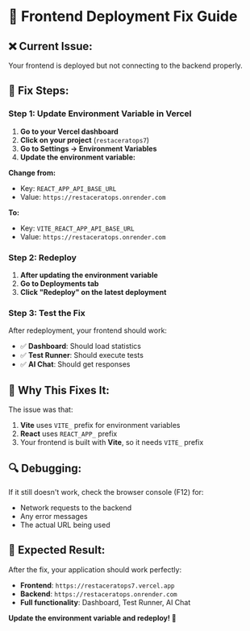 # 🚀 Frontend Deployment Fix Guide

## ❌ **Current Issue:**
Your frontend is deployed but not connecting to the backend properly.

## 🔧 **Fix Steps:**

### **Step 1: Update Environment Variable in Vercel**

1. **Go to your Vercel dashboard**
2. **Click on your project** (`restaceratops7`)
3. **Go to Settings → Environment Variables**
4. **Update the environment variable:**

**Change from:**
- Key: `REACT_APP_API_BASE_URL`
- Value: `https://restaceratops.onrender.com`

**To:**
- Key: `VITE_REACT_APP_API_BASE_URL`
- Value: `https://restaceratops.onrender.com`

### **Step 2: Redeploy**

1. **After updating the environment variable**
2. **Go to Deployments tab**
3. **Click "Redeploy" on the latest deployment**

### **Step 3: Test the Fix**

After redeployment, your frontend should work:
- ✅ **Dashboard**: Should load statistics
- ✅ **Test Runner**: Should execute tests
- ✅ **AI Chat**: Should get responses

## 🎯 **Why This Fixes It:**

The issue was that:
1. **Vite** uses `VITE_` prefix for environment variables
2. **React** uses `REACT_APP_` prefix
3. Your frontend is built with **Vite**, so it needs `VITE_` prefix

## 🔍 **Debugging:**

If it still doesn't work, check the browser console (F12) for:
- Network requests to the backend
- Any error messages
- The actual URL being used

## 🚀 **Expected Result:**

After the fix, your application should work perfectly:
- **Frontend**: `https://restaceratops7.vercel.app`
- **Backend**: `https://restaceratops.onrender.com`
- **Full functionality**: Dashboard, Test Runner, AI Chat

**Update the environment variable and redeploy! 🎉** 